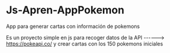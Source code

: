 # Js-Apren-AppPokemon
 App para generar cartas con información de pokemons


Es un proyecto simple en js para recoger datos de la API ------> https://pokeapi.co/ y crear cartas con los 150 pokemons iniciales 
